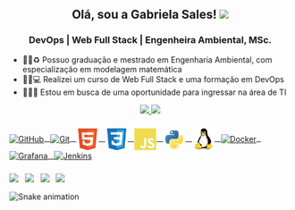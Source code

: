 <h2 align="center"> Olá, sou a Gabriela Sales! <img src="https://raw.githubusercontent.com/tavareshenrique/tavareshenrique/master/gifs/Hi.gif" width="30px"> </h2>

<h3 align="center"> DevOps | Web Full Stack | Engenheira Ambiental, MSc. </h3>

- 👩‍🎓♻ Possuo graduação e mestrado em Engenharia Ambiental, com especialização em modelagem matemática
- 👩‍💻💻 Realizei um curso de Web Full Stack e uma formação em DevOps
- 🧐🙋‍♀️ Estou em busca de uma oportunidade para ingressar na área de TI

<div align="center">
  <a href="https://github.com/gabriela-gnsales">
  <img height="180em" src="https://github-readme-stats.vercel.app/api?username=gabriela-gnsales&show_icons=true&theme=aura_dark&include_all_commits=true&count_private=true"/>
  <img height="180em" src="https://github-readme-stats.vercel.app/api/top-langs/?username=gabriela-gnsales&layout=compact&langs_count=7&theme=aura_dark"/>
</div>

###

<div>
  <p>
    <img align="center" alt="GitHub" title="GitHub" height="40" width="40" src="https://cdn.jsdelivr.net/gh/devicons/devicon/icons/github/github-original.svg"/>
    &nbsp;
    <img align="center" alt="Git" title="Git" height="40" width="40" src="https://cdn.jsdelivr.net/gh/devicons/devicon/icons/git/git-original.svg"/>
    &nbsp;
    <img align="center" alt="HTML" title="HTML" height="40" width="40" src="https://raw.githubusercontent.com/devicons/devicon/master/icons/html5/html5-original.svg"/>
    &nbsp;
    <img align="center" alt="CSS" title="CSS" height="40" width="40" src="https://raw.githubusercontent.com/devicons/devicon/master/icons/css3/css3-original.svg"/>
    &nbsp;
    <img align="center" alt="JavaScript" title="JavaScript" height="40" width="40" src="https://raw.githubusercontent.com/devicons/devicon/master/icons/javascript/javascript-plain.svg"/>
    &nbsp;
    <img align="center" alt="Python" title="Python" height="40" width="40" src="https://raw.githubusercontent.com/devicons/devicon/master/icons/python/python-original.svg"/>
    &nbsp;
    <img align="center" alt="Linux" title="Linux" height="40" width="40" src="https://raw.githubusercontent.com/devicons/devicon/master/icons/linux/linux-original.svg"/>
    &nbsp;
    <img align="center" alt="Docker" title="Docker" height="60" width="60" src="https://cdn.jsdelivr.net/gh/devicons/devicon/icons/docker/docker-original.svg"/>
    &nbsp;
    <img align="center" alt="Grafana" title="Grafana" height="45" width="45" src="https://www.vectorlogo.zone/logos/grafana/grafana-icon.svg"/>
    &nbsp;
    <img align="center" alt="Jenkins" title="Jenkins" height="45" width="45" src="https://www.vectorlogo.zone/logos/jenkins/jenkins-icon.svg"/>
  </p>
</div>

###

<div>
  <a href="https://www.linkedin.com/in/gabrielagomesnogueirasales/" target="_blank"><img src="https://img.shields.io/badge/-LinkedIn-0747a6?style=for-the-badge&logo=linkedin&logoColor=white"></a>
  &nbsp;
  <a href="https://www.instagram.com/gabi.gnsales/" target="_blank"><img src="https://img.shields.io/badge/-Instagram-%23E4405F?style=for-the-badge&logo=instagram&logoColor=white"></a>
  &nbsp;
  <a href="mailto:gnsales.gabriela@gmail.com" target="_blank"><img src="https://img.shields.io/badge/Gmail-B1361E?style=for-the-badge&logo=gmail&logoColor=white"></a>
  &nbsp;
  <a href="https://t.me/gabriela_gnsales" target="_blank"><img src="https://img.shields.io/badge/Telegram-2CA5E0?style=for-the-badge&logo=telegram&logoColor=white"></a>
</div>
  
![Snake animation](https://github.com/gabriela-gnsales/gabriela-gnsales/blob/output/github-contribution-grid-snake.svg)



<!-- CÓDIGOS TESTES - COMENTADOS -->

<!-- 
<h3 align="center"> <a href="https://git.io/typing-svg"><img src="https://readme-typing-svg.herokuapp.com?font=Fira+Code&pause=1000&color=259A8B&center=true&width=435&lines=Estudante+de+DevOps+e+Web+Full+Stack" alt="Typing SVG" /></a> </h3>

<h3 align="center"> <a href="https://git.io/typing-svg"><img src="https://readme-typing-svg.herokuapp.com?font=Fira+Code&pause=1000&color=259A8B&center=true&width=435&lines=Engenheira+Ambiental,MSc." alt="Typing SVG" /></a> </h3>
-->

<!-- ## Olá, sou a Gabriela Sales! <img src="https://raw.githubusercontent.com/tavareshenrique/tavareshenrique/master/gifs/Hi.gif" width="30px">
### Estudante de DevOps e Web Full Stack | Engenheira Ambiental, MSc.
-->

<!--
ATALHO PARA COLOCAR EMOJI: tecla windows + .
- 🔭 Possuo graduação e mestrado em Engenharia Ambiental, com especialização em modelagem matemática
- 🌱 Realizei um curso de Web Full Stack e agora estou iniciando uma formação em DevOps
- 👯 Estou em busca de uma oportunidade para ingressar na área de TI
-->

<!--
[![Typing SVG](https://readme-typing-svg.herokuapp.com?font=Fira+Code&pause=1000&color=000000&width=435&lines=Contato)](https://git.io/typing-svg)
-->

<!--
<a href="https://gabriela-gnsales.github.io/portfolio/" target="_blank"><img src="https://img.shields.io/badge/Portfólio-330F63?style=for-the-badge&logo=github&logoColor=white"></a>
-->

<!--
### Visulizações: <img src="https://profile-counter.glitch.me/gabriela-gnsales/count.svg?"/>

[![Typing SVG](https://readme-typing-svg.herokuapp.com?color=%FF6F9C&lines=Projetos)](https://github.com/gabriela-gnsales) 
--> 

<!--
**gabriela-gnsales/gabriela-gnsales** is a ✨ _special_ ✨ repository because its `README.md` (this file) appears on your GitHub profile.

Here are some ideas to get you started:

- 🔭 I’m currently working on ...
- 🌱 I’m currently learning ...
- 👯 I’m looking to collaborate on ...
- 🤔 I’m looking for help with ...
- 💬 Ask me about ...
- 📫 How to reach me: ...
- 😄 Pronouns: ...
- ⚡ Fun fact: ...
-->
